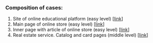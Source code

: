 ### Composition of cases:
01. Site of online educational platform (easy level) \[[link](01-education-platform/)\]
02. Main page of online store (easy level) \[[link](02-shoes-market/)\]
03. Inner page with article of online store (easy level) \[[link](03-shoes-marker/)\]
04. Real estate service. Catalog and card pages (middle level) \[[link](04-real-estate-service/)\]